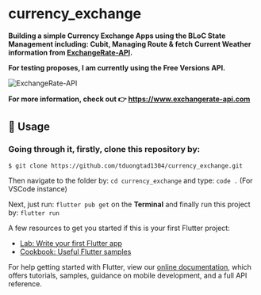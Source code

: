 # currency_exchange

**Building a simple Currency Exchange Apps using the BLoC State Management including: Cubit, Managing Route & fetch Current Weather information from [ExchangeRate-API](https://www.exchangerate-api.com/).**

**For testing proposes, I am currently using the Free Versions API.**

![ExchangeRate-API](https://user-images.githubusercontent.com/70565731/172587555-a34553c0-982d-4792-b495-400ea85485a1.png)

**For more information, check out 👉 https://www.exchangerate-api.com**

## **📕 Usage**
### Going through it, firstly, clone this repository by:

```$ git clone https://github.com/tduongtad1304/currency_exchange.git```

Then navigate to the folder by: ``` cd currency_exchange ``` and type: ``` code . ``` (For VSCode instance)

Next, just run: ``` flutter pub get ``` on the **Terminal** and finally run this project by: ``` flutter run ```


A few resources to get you started if this is your first Flutter project:

- [Lab: Write your first Flutter app](https://flutter.dev/docs/get-started/codelab)
- [Cookbook: Useful Flutter samples](https://flutter.dev/docs/cookbook)

For help getting started with Flutter, view our
[online documentation](https://flutter.dev/docs), which offers tutorials,
samples, guidance on mobile development, and a full API reference.
